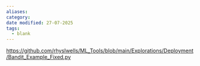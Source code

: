 ```yaml
---
aliases: 
category: 
date modified: 27-07-2025
tags:
  - blank
---
```

https://github.com/rhyslwells/ML_Tools/blob/main/Explorations/Deployment/Bandit_Example_Fixed.py


